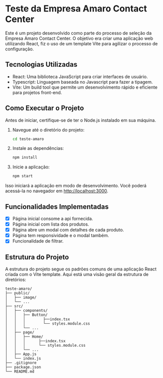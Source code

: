 # Teste da Empresa Amaro Contact Center

Este é um projeto desenvolvido como parte do processo de seleção da Empresa Amaro Contact Center. O objetivo era criar uma aplicação web utilizando React, fiz o uso de um template Vite para agilizar o processo de configuração.

## Tecnologias Utilizadas

- React: Uma biblioteca JavaScript para criar interfaces de usuário.
- Typescript: Linguagem baseada no Javascript para fazer a tipagem.
- Vite: Um build tool que permite um desenvolvimento rápido e eficiente para projetos front-end.

## Como Executar o Projeto

Antes de iniciar, certifique-se de ter o Node.js instalado em sua máquina.

1. Navegue até o diretório do projeto:

   ```bash
   cd teste-amaro
   ```

2. Instale as dependências:

   ```bash
   npm install
   ```

3. Inicie a aplicação:
   ```bash
   npm start
   ```

Isso iniciará a aplicação em modo de desenvolvimento. Você poderá acessá-la no navegador em [http://localhost:3000](http://localhost:3000).

## Funcionalidades Implementadas

- [x] Página inicial consome a api fornecida.
- [x] Página inicial com lista dos produtos.
- [x] Página abre um modal com detalhes de cada produto.
- [x] Página tem responsividade e o modal também.
- [x] Funcionalidade de filtrar.

## Estrutura do Projeto

A estrutura do projeto segue os padrões comuns de uma aplicação React criada com o Vite template. Aqui está uma visão geral da estrutura de diretórios:

```
teste-amaro/
├── public/
│   ├── image/
│   └── ...
├── src/
│   ├── components/
│   │   ├── Button/
│   │   │        ├──index.tsx
│   │   │        └── styles.module.css
│   │   └── ...
│   ├── page/
│   │   ├── Home/
│   │   │      ├──index.tsx
│   │   │      └── styles.module.css
│   │   └── ...
│   ├── App.js
│   └── index.js
├── .gitignore
├── package.json
└── README.md
```

